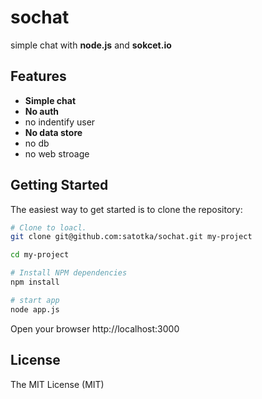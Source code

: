 sochat
======

simple chat with **node.js** and **sokcet.io**

Features
--------
- **Simple chat**
- **No auth**
 - no indentify user
- **No data store**
 - no db
 - no web stroage

Getting Started
---------------
The easiest way to get started is to clone the repository:

```bash
# Clone to loacl.
git clone git@github.com:satotka/sochat.git my-project

cd my-project

# Install NPM dependencies
npm install

# start app
node app.js
```

Open your browser http://localhost:3000

License
-------
The MIT License (MIT)
